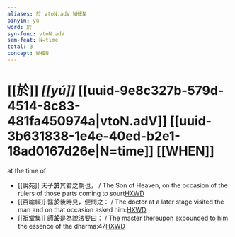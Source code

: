 ```yaml
---
aliases: 於 vtoN.adV WHEN
pinyin: yú
word: 於
syn-func: vtoN.adV
sem-feat: N=time
total: 3
concept: WHEN 
---
```

# [[於]] *[[yú]]*  [[uuid-9e8c327b-579d-4514-8c83-481fa450974a|vtoN.adV]] [[uuid-3b631838-1e4e-40ed-b2e1-18ad0167d26e|N=time]] [[WHEN]]
at the time of
 - [[說苑]] 天子**於**其君之朝也， / The Son of Heaven, on the occasion of the rulers of those parts coming to sourt[HXWD](https://hxwd.org/textview.html?location=CH1a0907_CHANT_001-8a.12)
 - [[百喻經]] 醫**於**後時見，便問之： / The doctor at a later stage visited the man and on that occasion asked him:[HXWD](https://hxwd.org/textview.html?location=KR6b0066_T_003-0552b.1)
 - [[祖堂集]] 師**於**是為說法要曰： / The master thereupon expounded to him the essence of the dharma:47[HXWD](https://hxwd.org/textview.html?location=KR6q0002_Yan_003-1102a.38)